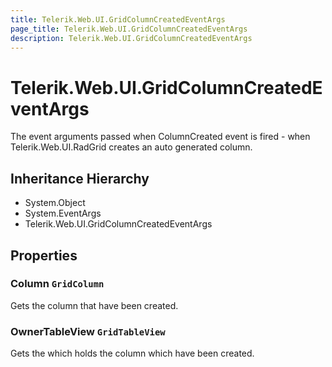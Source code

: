 ```yaml
---
title: Telerik.Web.UI.GridColumnCreatedEventArgs
page_title: Telerik.Web.UI.GridColumnCreatedEventArgs
description: Telerik.Web.UI.GridColumnCreatedEventArgs
---
```


# Telerik.Web.UI.GridColumnCreatedEventArgs

The event arguments passed when ColumnCreated event is fired - when Telerik.Web.UI.RadGrid creates an auto generated column.

## Inheritance Hierarchy

* System.Object
* System.EventArgs
* Telerik.Web.UI.GridColumnCreatedEventArgs

## Properties

###  Column `GridColumn`

Gets the column that have been created.

###  OwnerTableView `GridTableView`

Gets the  which holds the column which have been created.

